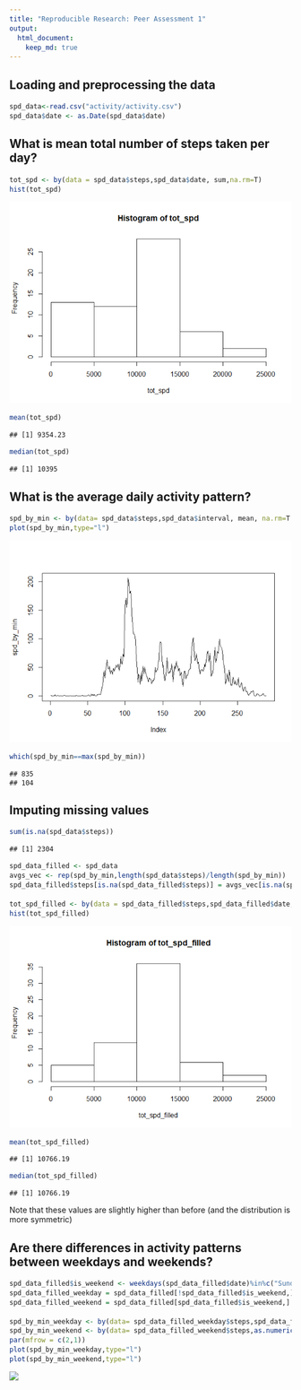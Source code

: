 ```yaml
---
title: "Reproducible Research: Peer Assessment 1"
output: 
  html_document:
    keep_md: true
---
```



## Loading and preprocessing the data

```r
spd_data<-read.csv("activity/activity.csv")
spd_data$date <- as.Date(spd_data$date)
```

## What is mean total number of steps taken per day?

```r
tot_spd <- by(data = spd_data$steps,spd_data$date, sum,na.rm=T)
hist(tot_spd)
```

![](PA1_template_files/figure-html/unnamed-chunk-6-1.png)<!-- -->

```r
mean(tot_spd)
```

```
## [1] 9354.23
```

```r
median(tot_spd)
```

```
## [1] 10395
```

## What is the average daily activity pattern?

```r
spd_by_min <- by(data= spd_data$steps,spd_data$interval, mean, na.rm=T )
plot(spd_by_min,type="l")
```

![](PA1_template_files/figure-html/unnamed-chunk-7-1.png)<!-- -->

```r
which(spd_by_min==max(spd_by_min))
```

```
## 835 
## 104
```

## Imputing missing values

```r
sum(is.na(spd_data$steps))
```

```
## [1] 2304
```

```r
spd_data_filled <- spd_data
avgs_vec <- rep(spd_by_min,length(spd_data$steps)/length(spd_by_min))
spd_data_filled$steps[is.na(spd_data_filled$steps)] = avgs_vec[is.na(spd_data_filled$steps)]

tot_spd_filled <- by(data = spd_data_filled$steps,spd_data_filled$date, sum,na.rm=T)
hist(tot_spd_filled)
```

![](PA1_template_files/figure-html/unnamed-chunk-8-1.png)<!-- -->

```r
mean(tot_spd_filled)
```

```
## [1] 10766.19
```

```r
median(tot_spd_filled)
```

```
## [1] 10766.19
```
Note that these values are slightly higher than before (and the distribution is more symmetric)


## Are there differences in activity patterns between weekdays and weekends?

```r
spd_data_filled$is_weekend <- weekdays(spd_data_filled$date)%in%c("Sunday","Saturday")
spd_data_filled_weekday = spd_data_filled[!spd_data_filled$is_weekend,]
spd_data_filled_weekend = spd_data_filled[spd_data_filled$is_weekend,]

spd_by_min_weekday <- by(data= spd_data_filled_weekday$steps,spd_data_filled_weekday$interval, mean, na.rm=T )
spd_by_min_weekend <- by(data= spd_data_filled_weekend$steps,as.numeric(spd_data_filled_weekend$interval), mean, na.rm=T )
par(mfrow = c(2,1))
plot(spd_by_min_weekday,type="l")
plot(spd_by_min_weekend,type="l")
```

![](PA1_template_files/figure-html/unnamed-chunk-9-1.png)<!-- -->

